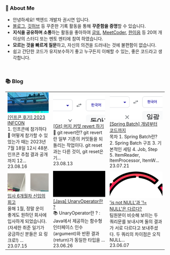 ### 🚀 About Me

- 안녕하세요! 백엔드 개발자 권시연 입니다.
- [블로그](https://yeonyeon.tistory.com/), [깃허브](https://github.com/yeon-06) 등 꾸준한 기록 활동을 통해 **꾸준함을 증명**할 수 있습니다.
- **지식을 공유하며 소통**하는 활동을 좋아하여 [글또](https://www.notion.so/ac5b18a482fb4df497d4e8257ad4d516), [MeetCoder](https://github.com/Meet-Coder-Study/posting-review), [한이음](https://www.hanium.or.kr/portal/index.do) 등 20여 개 이상의 스터디 또는 멘토 멘티에 참여 하였습니다.
- **모르는 것을 빠르게 질문**하고, 자신의 의견을 드러내는 것에 불편함이 없습니다.
- 쉽고 간단한 코드가 유지보수하기 좋고 누구든지 이해할 수 있는, 좋은 코드라고 생각합니다.

<br/>

### 📚 Blog
<table><tbody><tr>
<td>
    <a href="https://yeonyeon.tistory.com/312">
        <img width="100%" src="/img/6940629096382975890.png"/><br/>
        <div>[인프콘 후기] 2023 INFCON </div>
    </a>
    <div>1. 인프콘에 참가하다 🙂 어떻게 참가할 수 있었는가 때는 2023년 7월 18일 12시 48분. 인프콘 추첨 결과 공개까지 12... </div>
    <div>23.08.16</div>
</td>
<td>
    <a href="https://yeonyeon.tistory.com/311">
        <img width="100%" src="/img/8066187260670780795.png"/><br/>
        <div>[Git] 머지 커밋 revert 하기 </div>
    </a>
    <div>🤔 git revert란? git revert란 일부 기존의 커밋들을 되돌리는 작업이다. git reset과는 다른 것이, git reset은 기... </div>
    <div>23.08.13</div>
</td>
<td>
    <a href="https://yeonyeon.tistory.com/310">
        <img width="100%" src="/img/9188834980247484156.png"/><br/>
        <div>[Spring Batch] 개념부터 코드까지 </div>
    </a>
    <div>목차 1. Spring Batch란? 2. Spring Batch 구조 3. 기본적인 세팅 4. Job, Step 5. ItemReader, ItemProcessor,  ItemW... </div>
    <div>23.07.21</div>
</td>
</tr>
<tr>
<td>
    <a href="https://yeonyeon.tistory.com/309">
        <img width="100%" src="/img/1103457568065398817.png"/><br/>
        <div>입사 6개월차 신입의 회고 </div>
    </a>
    <div>올해 1월, 정말 운이 좋게도 원하던 회사에 입사하게 되었습니다. (자세한 취준 일기가 궁금하신 분들은 요 링크로!) ... </div>
    <div>23.07.15</div>
</td>
<td>
    <a href="https://yeonyeon.tistory.com/308">
        <img width="100%" src="/img/1259925314056219205.png"/><br/>
        <div>[Java] UnaryOperator란 ? </div>
    </a>
    <div>📚 UnaryOperator란 ? : Java에서 제공하는 함수형 인터페이스 인수(argument)와 반환 결과(return)가 동일한 타입을 ... </div>
    <div>23.06.26</div>
</td>
<td>
    <a href="https://yeonyeon.tistory.com/307">
        <img width="100%" src="/img/1334639195886644039.png"/><br/>
        <div>'is not NULL'과 '!= NULL'은 다르다? </div>
    </a>
    <div>팀원분이 비슷해 보이는 두 쿼리문를 보내시며 둘의 결과가 서로 다르다고 보내주셨다. 두 쿼리의 차이점은 오직 NULL... </div>
    <div>23.06.07</div>
</td>
</tr>
</tbody></table>